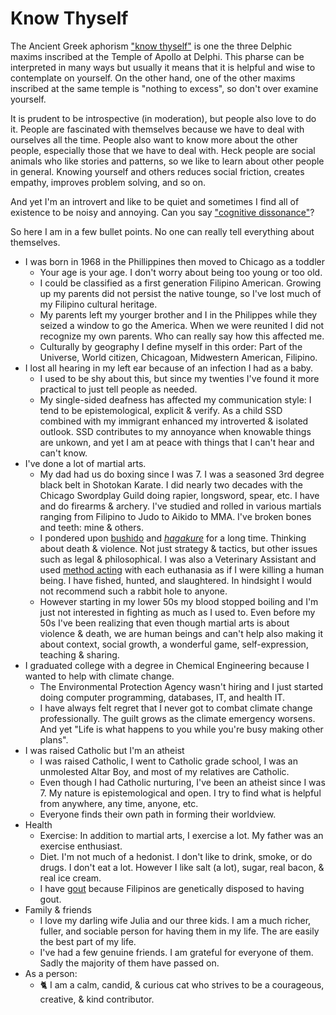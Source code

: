 # Know Thyself

The Ancient Greek aphorism ["know thyself"](https://en.wikipedia.org/wiki/Know_thyself) is one the three Delphic maxims inscribed at the Temple of Apollo at Delphi. This pharse can be interpreted in many ways but usually it means that it is helpful and wise to  contemplate on yourself. On the other hand, one of the other maxims inscribed at the same temple is "nothing to excess", so don't over examine yourself.

It is prudent to be introspective (in moderation), but people also love to do it. People are fascinated with themselves because we have to deal with ourselves all the time. People also want to know more about the other people, especially those that we have to deal with. Heck people are social animals who like stories and patterns, so we like to learn about other people in general. Knowing yourself and others reduces social friction, creates empathy, improves problem solving, and so on.

And yet I'm an introvert and like to be quiet and sometimes I find all of existence to be noisy and annoying. Can you say ["cognitive dissonance"](https://en.wikipedia.org/wiki/Cognitive_dissonance)?

So here I am in a few bullet points. No one can really tell everything about themselves.

- I was born in 1968 in the Phillippines then moved to Chicago as a toddler
    - Your age is your age. I don't worry about being too young or too old.
    - I could be classified as a first generation Filipino American. Growing up my parents did not persist the native tounge, so I've lost much of my Filipino cultural heritage.
    - My parents left my yourger brother and I in the Philippes while they seized a window to go the America. When we were reunited I did not recognize my own parents. Who can really say how this affected me.
    - Culturally by geography I define myself in this order: Part of the Universe, World citizen, Chicagoan, Midwestern American, Filipino.
- I lost all hearing in my left ear because of an infection I had as a baby.
    - I used to be shy about this, but since my twenties I've found it more practical to just tell people as needed.
    - My single-sided deafness has affected my communication style: I tend to be epistemological, explicit & verify. As a child SSD combined with my immigrant enhanced my introverted & isolated outlook. SSD contributes to my annoyance when knowable things are unkown, and yet I am at peace with things that I can't hear and can't know.
- I've done a lot of martial arts.
    - My dad had us do boxing since I was 7. I was a seasoned 3rd degree black belt in Shotokan Karate. I did nearly two decades with the Chicago Swordplay Guild doing rapier, longsword, spear, etc. I have and do firearms & archery. I've studied and rolled in various martials ranging from Filipino to Judo to Aikido to MMA. I've broken bones and teeth: mine & others.
    - I pondered upon [bushido](https://en.wikipedia.org/wiki/Bushido) and [*hagakure*](https://en.wikipedia.org/wiki/Hagakure) for a long time. Thinking about death & violence. Not just strategy & tactics, but other issues such as legal & philosophical. I was also a Veterinary Assistant and used [method acting](https://en.wikipedia.org/wiki/Method_acting) with each euthanasia as if I were killing a human being. I have fished, hunted, and slaughtered. In hindsight I would not recommend such a rabbit hole to anyone.
    - However starting in my lower 50s my blood stopped boiling and I'm just not interested in fighting as much as I used to. Even before my 50s I've been realizing that even though martial arts is about violence & death, we are human beings and can't help also making it about context, social growth, a wonderful game, self-expression, teaching & sharing.
- I graduated college with a degree in Chemical Engineering because I wanted to help with climate change.
    - The Environmental Protection Agency wasn't hiring and I just started doing computer programming, databases, IT, and health IT.
    - I have always felt regret that I never got to combat climate change professionally. The guilt grows as the climate emergency worsens. And yet "Life is what happens to you while you're busy making other plans".
- I was raised Catholic but I'm an atheist
    - I was raised Catholic, I went to Catholic grade school, I was an unmolested Altar Boy, and most of my relatives are Catholic.
    - Even though I had Catholic nurturing, I've been an atheist since I was 7. My nature is epistemological and open. I try to find what is helpful from anywhere, any time, anyone, etc.
    - Everyone finds their own path in forming their worldview.
- Health
    - Exercise: In addition to martial arts, I exercise a lot. My father was an exercise enthusiast.
    - Diet. I'm not much of a hedonist. I don't like to drink, smoke, or do drugs. I don't eat a lot. However I like salt (a lot), sugar, real bacon, & real ice cream.
    - I have [gout](https://en.wikipedia.org/wiki/Gout) because Filipinos are genetically disposed to having gout.
- Family & friends
    - I love my darling wife Julia and our three kids. I am a much richer, fuller, and sociable person for having them in my life. The are easily the best part of my life.
    - I've had a few genuine friends. I am grateful for everyone of them. Sadly the majority of them have passed on.
- As a person:
    - 🐈 I am a calm, candid, & curious cat who strives to be a courageous, creative, & kind contributor.
    <!-- - Since my 30s I've been craving non-existence. I'm not yet sure if this is physiologica/psychological depression or more of a philiosphical outlook. I love my family and I don't think I'm at risk of self harm, but possibly my craving limits my self-actualization. In Buddhism craving non-existence is a type of [_tanha_](https://en.wikipedia.org/wiki/Ta%E1%B9%87h%C4%81) (craving), called _vibhava tanha_, which is partially due to suffering and wrong view annihilationism, i.e. that there is no rebirth. I don't know about nirvana, moksha, or heaven. This life, this "movie", has its ups and downs, but overall I feel like I've seen it before and I often wish the movie would end, that I would blink out of existence and become non-sentient or even non-life. -->
